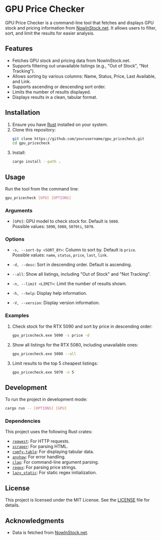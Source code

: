 # GPU Price Checker

GPU Price Checker is a command-line tool that fetches and displays GPU stock and pricing information from [NowInStock.net](https://www.nowinstock.net). It allows users to filter, sort, and limit the results for easier analysis.

## Features

- Fetches GPU stock and pricing data from NowInStock.net.
- Supports filtering out unavailable listings (e.g., "Out of Stock", "Not Tracking").
- Allows sorting by various columns: Name, Status, Price, Last Available, and Link.
- Supports ascending or descending sort order.
- Limits the number of results displayed.
- Displays results in a clean, tabular format.

## Installation

1. Ensure you have [Rust](https://www.rust-lang.org/) installed on your system.
2. Clone this repository:
   ```sh
   git clone https://github.com/yourusername/gpu_pricecheck.git
   cd gpu_pricecheck
   ```
3. Install:
   ```sh
   cargo install --path .
   ```
   
## Usage

Run the tool from the command line:

```sh
gpu_pricecheck [GPU] [OPTIONS]
```

### Arguments

- `[GPU]`: GPU model to check stock for. Default is `5080`.  
  Possible values: `5090`, `5080`, `5070ti`, `5070`.

### Options

- `-s, --sort-by <SORT_BY>`: Column to sort by. Default is `price`.  
  Possible values: `name`, `status`, `price`, `last`, `link`.

- `-d, --desc`: Sort in descending order. Default is ascending.

- `--all`: Show all listings, including "Out of Stock" and "Not Tracking".

- `-n, --limit <LIMIT>`: Limit the number of results shown.

- `-h, --help`: Display help information.

- `-V, --version`: Display version information.

### Examples

1. Check stock for the RTX 5090 and sort by price in descending order:
   ```sh
   gpu_pricecheck.exe 5090 -s price -d
   ```

2. Show all listings for the RTX 5080, including unavailable ones:
   ```sh
   gpu_pricecheck.exe 5080 --all
   ```

3. Limit results to the top 5 cheapest listings:
   ```sh
   gpu_pricecheck.exe 5070 -n 5
   ```

## Development

To run the project in development mode:

```sh
cargo run -- [OPTIONS] [GPU]
```

### Dependencies

This project uses the following Rust crates:

- [`reqwest`](https://crates.io/crates/reqwest): For HTTP requests.
- [`scraper`](https://crates.io/crates/scraper): For parsing HTML.
- [`comfy-table`](https://crates.io/crates/comfy-table): For displaying tabular data.
- [`anyhow`](https://crates.io/crates/anyhow): For error handling.
- [`clap`](https://crates.io/crates/clap): For command-line argument parsing.
- [`regex`](https://crates.io/crates/regex): For parsing price strings.
- [`lazy_static`](https://crates.io/crates/lazy_static): For static regex initialization.

## License

This project is licensed under the MIT License. See the [LICENSE](LICENSE) file for details.

## Acknowledgments

- Data is fetched from [NowInStock.net](https://www.nowinstock.net).
